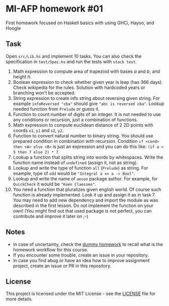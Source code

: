 # MI-AFP homework #01

First homework focused on Haskell basics with using GHCi, Hayoo, and Hoogle

## Task

Open `src/Lib.hs` and implement 10 tasks. You can also check the specification in `test/Spec.hs` and run the tests with `stack test`.

1. Math expression to compute area of trapezoid with bases *a* and *b*, and height *h*.
2. Boolean expression to check whether given year is leap (has 366 days). Check wikipedia for the rules. Solution with hardcoded years or branching won't be accepted.
3. String expression to create info string about reversing given string. For example `infoReversed "cba"` should give `"abc is reversed cba"`. Lookup needed function from `Prelude` or guess it. 
4. Function to count number of digits of an integer. It is not needed to use any conditions or recursion, just a combination of functions.
5. Math expression to compute euclidean distance of 2 2D points with coords `x1`, `y1` and `x2`, `y2`.
6. Function to convert natural number to binary string. You should use prepared condition in combination with recursion. Condition `if <cond> then <A> else <B>` is just an expression and you can do this like: `(if a < 5 then 7 else 2) * 7`.
7. Lookup a function that splits string into words by whitespaces. Write the function name instead of `undefined` (assign it, not as string).
8. Lookup and write the type of function `all` (`Prelude`) as string. For example, type of `odd` would be `"Integral a => a -> Bool"`.
9. Lookup and write the name of `aeson` package author. For example, for `QuickCheck` it would be `"Koen Claessen"`.
10. You need a function that pluralizes given english world. Of course such function is already implemented. Look it up and assign it as in task 7. You may need to add new dependency and import the module as was described in the first lesson. Do not implement the function on your own! (You might find out that used package is not perfect, you can contribute and improve it later on ;-)

## Notes 

 * In case of uncertainty, check the [dummy homework](https://github.com/MI-AFP/hw00) to recall what is the homework workflow for this course.
 * If you encounter some trouble, create an issue in your repository.
 * In case you find abug or have an idea how to improve assignment project, create an issue or PR in this repository.

## License

This project is licensed under the MIT License - see the [LICENSE](LICENSE)
file for more details.

